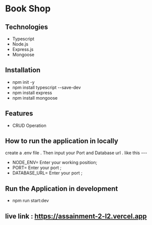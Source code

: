 # Book Shop

## Technologies

- Typescript
- Node.js
- Express.js
- Mongoose

## Installation

- npm init -y
- npm install typescript --save-dev
- npm install express
- npm install mongoose

## Features

- CRUD Operation

## How to run the application in locally

create a .env file . Then input your Port and Database url . like this ---

- NODE_ENV= Enter your working position;
- PORT= Enter your port ;
- DATABASE_URL= Enter your port ;

## Run the Application in development

- npm run start:dev


## live link : https://assainment-2-l2.vercel.app
